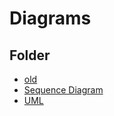 # Diagrams

## Folder

-  [old](https://github.com/federicodeintrona/IS23-AM06/blob/main/Deliverables/Diagrams/old)
-  [Sequence Diagram](https://github.com/federicodeintrona/IS23-AM06/blob/main/Deliverables/Diagrams/Sequence%20Diagrams)
-  [UML](https://github.com/federicodeintrona/IS23-AM06/blob/main/Deliverables/Diagrams/UML)